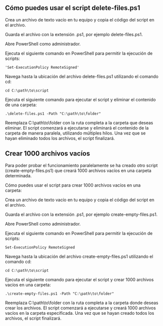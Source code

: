 ## Cómo puedes usar el script delete-files.ps1

Crea un archivo de texto vacío en tu equipo y copia el código del script en el archivo.

Guarda el archivo con la extensión .ps1, por ejemplo delete-files.ps1.

Abre PowerShell como administrador.

Ejecuta el siguiente comando en PowerShell para permitir la ejecución de scripts:

`'Set-ExecutionPolicy RemoteSigned'`

Navega hasta la ubicación del archivo delete-files.ps1 utilizando el comando cd:

`cd C:\path\to\script`

Ejecuta el siguiente comando para ejecutar el script y eliminar el contenido de una carpeta:

`.\delete-files.ps1 -Path "C:\path\to\folder"`

Reemplaza C:\path\to\folder con la ruta completa a la carpeta que deseas eliminar. El script comenzará a ejecutarse y eliminará el contenido de la carpeta de manera paralela, utilizando múltiples hilos. Una vez que se hayan eliminado todos los archivos, el script finalizará.

## Crear 1000 archivos vacíos

Para poder probar el funcionamiento paralelamente se ha creado otro script (create-empty-files.ps1) que creará 1000 archivos vacíos en una carpeta determinada.

Cómo puedes usar el script para crear 1000 archivos vacíos en una carpeta:

Crea un archivo de texto vacío en tu equipo y copia el código del script en el archivo.

Guarda el archivo con la extensión .ps1, por ejemplo create-empty-files.ps1.

Abre PowerShell como administrador.

Ejecuta el siguiente comando en PowerShell para permitir la ejecución de scripts:

`Set-ExecutionPolicy RemoteSigned`

Navega hasta la ubicación del archivo create-empty-files.ps1 utilizando el comando cd:

`cd C:\path\to\script`

Ejecuta el siguiente comando para ejecutar el script y crear 1000 archivos vacíos en una carpeta:

`.\create-empty-files.ps1 -Path "C:\path\to\folder"`

Reemplaza C:\path\to\folder con la ruta completa a la carpeta donde deseas crear los archivos. El script comenzará a ejecutarse y creará 1000 archivos vacíos en la carpeta especificada. Una vez que se hayan creado todos los archivos, el script finalizará.